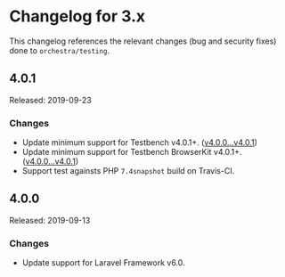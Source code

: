 # Changelog for 3.x

This changelog references the relevant changes (bug and security fixes) done to `orchestra/testing`.

## 4.0.1

Released: 2019-09-23

### Changes

* Update minimum support for Testbench v4.0.1+. ([v4.0.0...v4.0.1](https://github.com/orchestral/testbench/compare/v4.0.0...v4.0.1))
* Update minimum support for Testbench BrowserKit v4.0.1+. ([v4.0.0...v4.0.1](https://github.com/orchestral/testbench-browser-kit/compare/v4.0.0...v4.0.1))
* Support test againsts PHP `7.4snapshot` build on Travis-CI.

## 4.0.0

Released: 2019-09-13

### Changes

* Update support for Laravel Framework v6.0.
